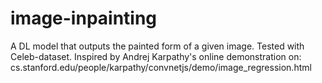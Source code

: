# image-inpainting
A DL model that outputs the painted form of a given image. Tested with Celeb-dataset.
Inspired by Andrej Karpathy's online demonstration on: cs.stanford.edu/people/karpathy/convnetjs/demo/image_regression.html
